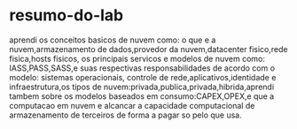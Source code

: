 # resumo-do-lab

aprendi os conceitos basicos de nuvem como: o que e a nuvem,armazenamento de dados,provedor da nuvem,datacenter fisico,rede fisica,hosts fisicos,
os principais servicos e modelos de nuvem como: IASS,PASS,SASS,e suas respectivas responsabilidades de acordo com o modelo: sistemas operacionais,
controle de rede,aplicativos,identidade e infraestrutura,os tipos de nuvem:privada,publica,privada,hibrida,aprendi tambem sobre os modelos baseados
em consumo:CAPEX,OPEX,e que a computacao em nuvem e alcancar a capacidade computacional de armazenamento de terceiros de forma a pagar so pelo
que usa.
